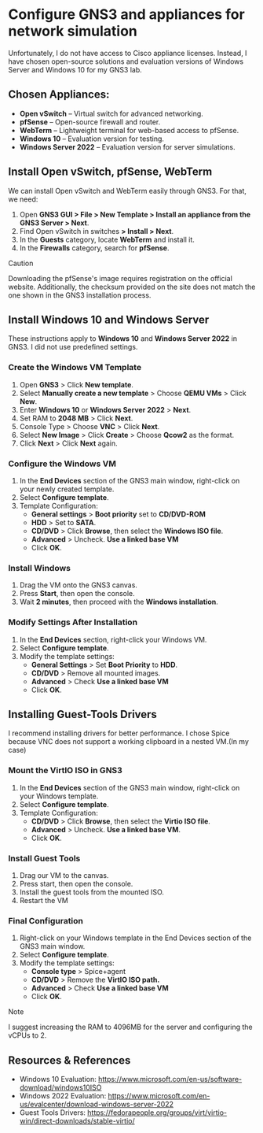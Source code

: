 # Configure GNS3 and appliances for network simulation

Unfortunately, I do not have access to Cisco appliance licenses. Instead, I have chosen open-source solutions and evaluation versions of Windows Server and Windows 10 for my GNS3 lab.
## Chosen Appliances:

- **Open vSwitch** – Virtual switch for advanced networking.
- **pfSense** – Open-source firewall and router.
- **WebTerm** – Lightweight terminal for web-based access to pfSense.
- **Windows 10** – Evaluation version for testing.
- **Windows Server 2022** – Evaluation version for server simulations.

## Install Open vSwitch, pfSense, WebTerm

We can install Open vSwitch and WebTerm easily through GNS3. For that, we need:

1. Open **GNS3 GUI > File > New Template > Install an appliance from the GNS3 Server > Next**.
2. Find Open vSwitch in switches **> Install > Next**.
3. In the **Guests** category, locate **WebTerm** and install it.
4. In the **Firewalls** category, search for **pfSense**. 

> [!Caution]
> Downloading the pfSense's image requires registration on the official website. Additionally, the checksum provided on the site does not match the one shown in the GNS3 installation process.

## Install Windows 10 and Windows Server

These instructions apply to **Windows 10** and **Windows Server 2022** in GNS3. I did not use predefined settings.

### Create the Windows VM Template

1. Open **GNS3** > Click **New template**.
2. Select **Manually create a new template** > Choose **QEMU VMs** > Click **New**.
3. Enter **Windows 10** or **Windows Server 2022** > **Next**.
4. Set RAM to **2048 MB** > Click **Next**.
5. Console Type > Choose **VNC** >  Click **Next**.
6. Select **New Image** > Click **Create** > Choose **Qcow2** as the format.
7. Click **Next** > Click **Next** again.

### Configure the Windows VM

1. In the **End Devices** section of the GNS3 main window, right-click on your newly created template. 
2. Select **Configure template**.
3. Template Configuration:
	* **General settings** > **Boot priority** set to **CD/DVD-ROM**
	* **HDD** > Set to **SATA**.
	* **CD/DVD** > Click **Browse**, then select the **Windows ISO file**.
	* **Advanced** > Uncheck. **Use a linked base VM**  
	* Click **OK**.

### Install Windows

1. Drag the VM onto the GNS3 canvas.
2. Press **Start**, then open the console.
3. Wait **2 minutes**, then proceed with the **Windows installation**.
### Modify Settings After Installation

1. In the **End Devices** section, right-click your Windows VM. 
2. Select **Configure template**.
3. Modify the template settings:
	* **General Settings** > Set **Boot Priority** to **HDD**.
	* **CD/DVD** > Remove all mounted images.
	* **Advanced** > Check **Use a linked base VM** 
	* Click **OK**.

## Installing Guest-Tools Drivers

I recommend installing drivers for better performance. I chose Spice because VNC does not support a working clipboard in a nested VM.(In my case)
### Mount the VirtIO ISO in GNS3

1. In the **End Devices** section of the GNS3 main window, right-click on your Windows template.
2. Select **Configure template**.
3. Template Configuration:
	* **CD/DVD** > Click **Browse**, then select the **Virtio ISO file**.
	* **Advanced** > Uncheck. **Use a linked base VM**.
	* Click **OK**.
### Install Guest Tools

1. Drag our VM to the canvas. 
2. Press start, then open the console.
3. Install the guest tools from the mounted ISO.
4. Restart the VM

### Final Configuration

1. Right-click on your Windows template in the End Devices section of the GNS3 main window. 
2. Select **Configure template**.
3. Modify the template settings:
	* **Console type** > Spice+agent
	* **CD/DVD** > Remove the **VirtIO ISO path.**
	* **Advanced** > Check **Use a linked base VM**
	* Click **OK**.

> [!NOTE]
> I suggest increasing the RAM to 4096MB for the server and configuring the vCPUs to 2.

## Resources & References

* Windows 10 Evaluation: https://www.microsoft.com/en-us/software-download/windows10ISO
* Windows 2022 Evaluation: https://www.microsoft.com/en-us/evalcenter/download-windows-server-2022
* Guest Tools Drivers: https://fedorapeople.org/groups/virt/virtio-win/direct-downloads/stable-virtio/
